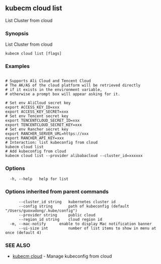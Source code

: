 ## kubecm cloud list

List Cluster from cloud

### Synopsis

List Cluster from cloud

```
kubecm cloud list [flags]
```

### Examples

```

# Supports Ali Cloud and Tencent Cloud
# The AK/AS of the cloud platform will be retrieved directly 
# if it exists in the environment variable, 
# otherwise a prompt box will appear asking for it.

# Set env AliCloud secret key
export ACCESS_KEY_ID=xxx
export ACCESS_KEY_SECRET=xxx
# Set env Tencent secret key
export TENCENTCLOUD_SECRET_ID=xxx
export TENCENTCLOUD_SECRET_KEY=xxx
# Set env Rancher secret key
export RANCHER_SERVER_URL=https://xxx
export RANCHER_API_KEY=xxx
# Interaction: list kubeconfig from cloud
kubecm cloud list
# Add kubeconfig from cloud
kubecm cloud list --provider alibabacloud --cluster_id=xxxxxx

```

### Options

```
  -h, --help   help for list
```

### Options inherited from parent commands

```
      --cluster_id string   kubernetes cluster id
      --config string       path of kubeconfig (default "/Users/guoxudong/.kube/config")
      --provider string     public cloud
      --region_id string    cloud region id
  -m, --mac-notify      enable to display Mac notification banner
      --ui-size int         number of list items to show in menu at once (default 4)
```

### SEE ALSO

* [kubecm cloud](kubecm_cloud.md)	 - Manage kubeconfig from cloud


